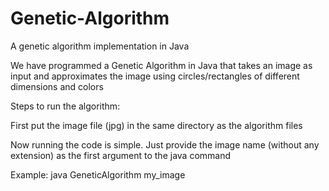 # Genetic-Algorithm
A genetic algorithm implementation in Java

We have programmed a Genetic Algorithm in Java that takes an image as
input and approximates the image using circles/rectangles of different
dimensions and colors

Steps to run the algorithm:

First put the image file (jpg) in the same directory as the algorithm files

Now running the code is simple. Just provide the image name (without any extension) as the first argument to the java command

Example: java GeneticAlgorithm my_image
